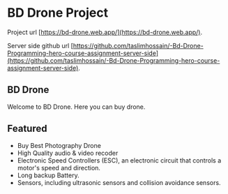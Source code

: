 #  BD Drone Project

Project url [https://bd-drone.web.app/](https://bd-drone.web.app/).

Server side github url [https://github.com/taslimhossain/-Bd-Drone-Programming-hero-course-assignment-server-side](https://github.com/taslimhossain/-Bd-Drone-Programming-hero-course-assignment-server-side).



## BD Drone 
Welcome to BD Drone. Here you can buy drone.
## Featured 
- Buy Best Photography Drone
- High Quality audio & video recoder
- Electronic Speed Controllers (ESC), an electronic circuit that controls a motor's speed and direction.
- Long backup Battery.
- Sensors, including ultrasonic sensors and collision avoidance sensors.

